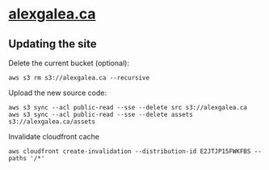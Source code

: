 # [alexgalea.ca](https://alexgalea.ca/)

## Updating the site

Delete the current bucket (optional):
```
aws s3 rm s3://alexgalea.ca --recursive
```
Upload the new source code:
```
aws s3 sync --acl public-read --sse --delete src s3://alexgalea.ca
aws s3 sync --acl public-read --sse --delete assets s3://alexgalea.ca/assets
```
Invalidate cloudfront cache
```
aws cloudfront create-invalidation --distribution-id E2JTJP15FWKFBS --paths '/*'
```
